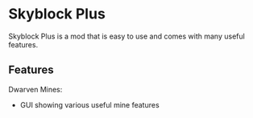 # Skyblock Plus
Skyblock Plus is a mod that is easy to use and comes with many useful features.
## Features
Dwarven Mines:
 - GUI showing various useful mine features
